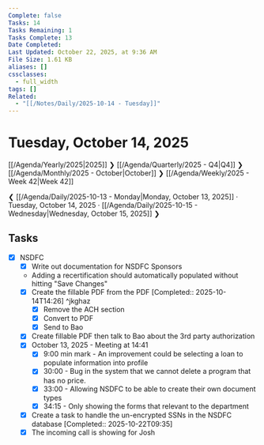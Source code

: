 ```yaml
---
Complete: false
Tasks: 14
Tasks Remaining: 1
Tasks Complete: 13
Date Completed:
Last Updated: October 22, 2025, at 9:36 AM
File Size: 1.61 KB
aliases: []
cssclasses:
  - full_width
tags: []
Related:
  - "[[/Notes/Daily/2025-10-14 - Tuesday]]"
---
```

# Tuesday, October 14, 2025

[[/Agenda/Yearly/2025|2025]] ❯ [[/Agenda/Quarterly/2025 - Q4|Q4]] ❯ [[/Agenda/Monthly/2025 - October|October]] ❯ [[/Agenda/Weekly/2025 - Week 42|Week 42]]

❮ [[/Agenda/Daily/2025-10-13 - Monday|Monday, October 13, 2025]] · Tuesday, October 14, 2025 · [[/Agenda/Daily/2025-10-15 - Wednesday|Wednesday, October 15, 2025]] ❯

## Tasks

- [x] NSDFC
    - [x] Write out documentation for NSDFC Sponsors
    - Adding a recertification should automatically populated without hitting "Save Changes"
    - [x] Create the fillable PDF from the PDF [Completed:: 2025-10-14T14:26] ^jkghaz
        - [x] Remove the ACH section
        - [x] Convert to PDF
        - [x] Send to Bao
    - [x] Create fillable PDF then talk to Bao about the 3rd party authorization
    - [x] October 13, 2025 - Meeting at 14:41
        - [x] 9:00 min mark - An improvement could be selecting a loan to populate information into profile
        - [x] 30:00 - Bug in the system that we cannot delete a program that has no price.
        - [x] 33:00 - Allowing NSDFC to be able to create their own document types 
        - [x] 34:15 - Only showing the forms that relevant to the department 
    - [x] Create a task to handle the un-encrypted SSNs in the NSDFC database [Completed:: 2025-10-22T09:35]
    - [x] The incoming call is showing for Josh
